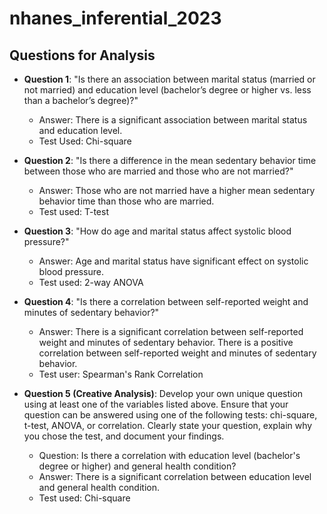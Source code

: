 # nhanes_inferential_2023

## **Questions for Analysis**

   - **Question 1**: "Is there an association between marital status (married or not married) and education level (bachelor’s degree or higher vs. less than a bachelor’s degree)?"  
     - Answer: There is a significant association between marital status and education level.
     - Test Used: Chi-square 

   - **Question 2**: "Is there a difference in the mean sedentary behavior time between those who are married and those who are not married?"  
     - Answer: Those who are not married have a higher mean sedentary behavior time than those who are married.
     - Test used: T-test

   - **Question 3**: "How do age and marital status affect systolic blood pressure?"  
     - Answer: Age and marital status have significant effect on systolic blood pressure.
     - Test used: 2-way ANOVA

   - **Question 4**: "Is there a correlation between self-reported weight and minutes of sedentary behavior?"  
     - Answer: There is a significant correlation between self-reported weight and minutes of sedentary behavior. There is a positive correlation between self-reported weight and minutes of sedentary behavior.
     - Test user: Spearman's Rank Correlation 

   - **Question 5 (Creative Analysis)**: Develop your own unique question using at least one of the variables listed above. Ensure that your question can be answered using one of the following tests: chi-square, t-test, ANOVA, or correlation. Clearly state your question, explain why you chose the test, and document your findings.
      - Question: Is there a correlation with education level (bachelor's degree or higher) and general health condition?
      - Answer: There is a significant correlation between education level and general health condition.
      - Test used: Chi-square 
